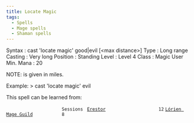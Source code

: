 ```yaml
---
title: Locate Magic
tags:
  - Spells
  - Mage spells
  - Shaman spells
---
```

Syntax : cast 'locate magic' good\|evil \[\<max distance\>\] Type : Long
range Casting : Very long Position : Standing Level : Level 4 Class :
Magic User Min. Mana : 20

NOTE: <max distance> is given in miles.

Example: \> cast 'locate magic' evil

This spell can be learned from:

`                     Sessions `
[`Erestor`](Erestor "wikilink")`                    12`
[`Lórien Mage Guild`](Lórien_Mage_Guild "wikilink")`           8`
  